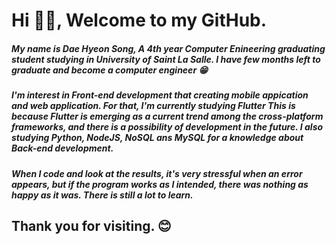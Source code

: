 # Hi 👋🏻, Welcome to my GitHub.

##### My name is Dae Hyeon Song, A 4th year Computer Enineering graduating student studying in University of Saint La Salle. I have few months left to graduate and become a computer engineer 😁

##### I'm interest in Front-end development that creating mobile appication and web application. For that, I'm currently studying Flutter This is because Flutter is emerging as a current trend among the cross-platform frameworks, and there is a possibility of development in the future. I also studying Python, NodeJS, NoSQL ans MySQL for a knowledge about Back-end development.

##### When I code and look at the results, it's very stressful when an error appears, but if the program works as I intended, there was nothing as happy as it was. There is still a lot to learn.

## Thank you for visiting. 😊
